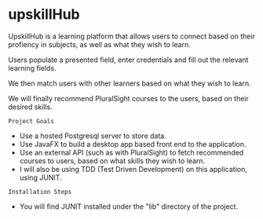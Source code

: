 # upskillHub
UpskillHub is a learning platform that allows users to connect based on their profiency in subjects, as well as 
what they wish to learn.

Users populate a presented field, enter credentials and fill out the relevant learning fields.

We then match users with other learners based on what they wish to learn.

We will finally recommend PluralSight courses to the users, based on their desired skills.

```Project Goals```

- Use a hosted Postgresql server to store data.
- Use JavaFX to build a desktop app based front end to the application.
- Use an external API (such as with PluralSight) to fetch recommended courses to users, based on what 
skills they wish to learn.
- I will also be using TDD (Test Driven Development) on this application, using JUNIT.

```Installation Steps```
- You will find JUNIT installed under the "lib" directory of the project.
